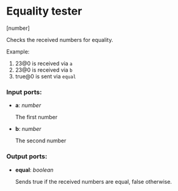 # Equality tester

[number]

Checks the received numbers for equality.

Example:

1. 23@0 is received via `a`
2. 23@0 is received via `b`
3. true@0 is sent via `equal`

### Input ports:

* __a__: _number_

    The first number



* __b__: _number_

    The second number



### Output ports:

* __equal__: _boolean_

    Sends true if the received numbers are equal, false otherwise.



